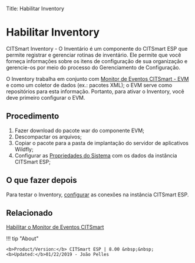 Title: Habilitar Inventory

# Habilitar Inventory

CITSmart Inventory - O Inventário é um componente do CITSmart ESP que permite registrar e gerenciar rotinas de inventário. Ele permite que você forneça informações sobre os itens de configuração de sua organização e gerencie-os por meio do processo do Gerenciamento de Configuração.  

O Inventory trabalha em conjunto com [Monitor de Eventos CITSmart - EVM][1] e como um coletor de dados (ex.: pacotes XML); o EVM serve como repositórios para esta informação. Portanto, para ativar o Inventory, você deve primeiro configurar o EVM.  


## Procedimento

1. Fazer download do pacote war do componente EVM;  
2. Descompactar os arquivos;  
3. Copiar o pacote para a pasta de implantação do servidor de aplicativos Wildfly;  
4. Configurar as [Propriedades do Sistema][2] com os dados da instância CITSmart ESP;

## O que fazer depois  

Para testar o Inventory, [configurar][3] as conexões na instância CITSmart ESP.

## Relacionado

[Habilitar o Monitor de Eventos CITSmart][1]

[1]:/pt-br/citsmart-esp-8/initial-settings/add-ons/event-monitor.html
[2]:/pt-br/citsmart-esp-8/processes/event/configuration/set-inventory-connection.html
[3]:/pt-br/citsmart-esp-8/get-started/installation-and-upgrade/perform-installation.html

!!! tip "About"

    <b>Product/Version:</b> CITSmart ESP | 8.00 &nbsp;&nbsp;
    <b>Updated:</b>01/22/2019 - João Pelles  
	
